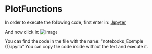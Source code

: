 # PlotFunctions

In order to execute the following code, first enter in: [Jupyter](
https://jupyter.org/try-jupyter/lab/)

And now click in: ![image](https://user-images.githubusercontent.com/129408087/228872519-1f93941c-c1f3-421d-8780-be892ecce789.png)

You can find the code in the file with the name: "notebooks_Exemple (1).ipynb"
You can copy the code inside without the text and execute it. 
